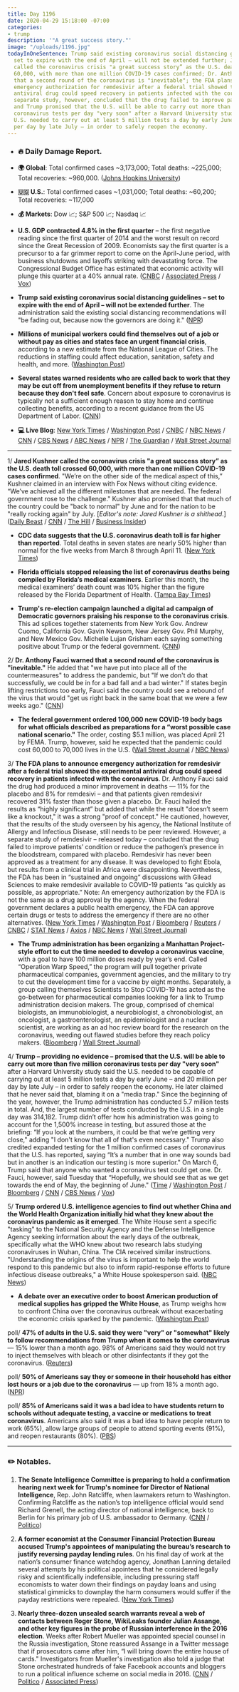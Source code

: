 ```yaml
---
title: Day 1196
date: 2020-04-29 15:18:00 -07:00
categories:
- trump
description: '"A great success story."'
image: "/uploads/1196.jpg"
todayInOneSentence: Trump said existing coronavirus social distancing guidelines –
  set to expire with the end of April – will not be extended further; Jared Kushner
  called the coronavirus crisis "a great success story” as the U.S. death toll crossed
  60,000, with more than one million COVID-19 cases confirmed; Dr. Anthony Fauci warned
  that a second round of the coronavirus is "inevitable"; the FDA plans to announce
  emergency authorization for remdesivir after a federal trial showed the experimental
  antiviral drug could speed recovery in patients infected with the coronavirus; a
  separate study, however, concluded that the drug failed to improve patients' condition;
  and Trump promised that the U.S. will be able to carry out more than five million
  coronavirus tests per day "very soon" after a Harvard University study said the
  U.S. needed to carry out at least 5 million tests a day by early June – and 20 million
  per day by late July – in order to safely reopen the economy.
---
```


* ### 🔥 Daily Damage Report.

* **🌍 Global**: Total confirmed cases \~3,173,000; Total deaths: \~225,000; Total recoveries: \~960,000. ([Johns Hopkins University](https://coronavirus.jhu.edu/map.html))

* **🇺🇸 U.S.**: Total confirmed cases \~1,031,000; Total deaths: \~60,200; Total recoveries: \~117,000

* **💰 Markets**: Dow 📈; S&P 500 📈; Nasdaq 📈

* **U.S. GDP contracted 4.8% in the first quarter** – the first negative reading since the first quarter of 2014 and the worst result on record since the Great Recession of 2009. Economists say the first quarter is a precursor to a far grimmer report to come on the April-June period, with business shutdowns and layoffs striking with devastating force. The Congressional Budget Office has estimated that economic activity will plunge this quarter at a 40% annual rate. ([CNBC](https://www.cnbc.com/2020/04/29/us-gdp-q1-2020-first-reading.html) / [Associated Press](https://apnews.com/e0d04987133c2f48992b98ace0a1e846) / [Vox](https://www.vox.com/2020/4/29/21241027/q1-gdp-report-coronavirus-recession))

* **Trump said existing coronavirus social distancing guidelines – set to expire with the end of April – will not be extended further**. The administration said the existing social distancing recommendations will "be fading out, because now the governors are doing it." ([NPR](https://www.npr.org/sections/coronavirus-live-updates/2020/04/29/848025672/white-houses-social-distancing-guidelines-will-be-fading-out-trump-says))

* **Millions of municipal workers could find themselves out of a job or without pay as cities and states face an urgent financial crisis**, according to a new estimate from the National League of Cities. The reductions in staffing could affect education, sanitation, safety and health, and more. ([Washington Post](https://www.washingtonpost.com/business/2020/04/29/cities-states-layoffs-furloughs-coronavirus/))

* **Several states warned residents who are called back to work that they may be cut off from unemployment benefits if they refuse to return because they don't feel safe**. Concern about exposure to coronavirus is typically not a sufficient enough reason to stay home and continue collecting benefits, according to a recent guidance from the US Department of Labor. ([CNN](https://www.cnn.com/2020/04/29/politics/states-reopening-unemployment-benefits/index.html))

* **💻 Live Blog**: [New York Times](https://www.nytimes.com/2020/04/29/us/coronavirus-usa-cases-deaths.html) / [Washington Post](https://www.washingtonpost.com/world/2020/04/29/coronavirus-latest-news/) / [CNBC](https://www.cnbc.com/2020/04/29/coronavirus-latest-updates.html) / [NBC News](https://www.nbcnews.com/health/health-news/live-blog/2020-04-29-coronavirus-news-n1195006) / [CNN](https://www.cnn.com/us/live-news/us-coronavirus-update-04-29-20/index.html) / [CBS News](https://www.cbsnews.com/live-updates/coronavirus-live-updates-2020-04-29/) / [ABC News](https://abcnews.go.com/Health/coronavirus-updates-us-federal-inmate-dies-covid-19/story?id=70399771) / [NPR](https://www.npr.org/sections/coronavirus-live-updates) / [The Guardian](https://www.theguardian.com/world/live/2020/apr/29/coronavirus-us-economy-covid-19-donald-trump-live) / [Wall Street Journal](https://www.wsj.com/livecoverage/latest-updates/coronavirus?mod=theme_coronavirus-ribbon)

---

1/ **Jared Kushner called the coronavirus crisis "a great success story” as the U.S. death toll crossed 60,000, with more than one million COVID-19 cases confirmed**. "We’re on the other side of the medical aspect of this,” Kushner claimed in an interview with Fox News without citing evidence. “We’ve achieved all the different milestones that are needed. The federal government rose to the challenge." Kushner also promised that that much of the country could be "back to normal" by June and for the nation to be "really rocking again" by July. \[*Editor's note: Jared Kushner is a shithead*.\] ([Daily Beast](https://www.thedailybeast.com/jared-kushner-calls-coronavirus-response-a-great-success-story-as-death-toll-nears-60000?ref=home) / [CNN](https://www.cnn.com/2020/04/29/politics/jared-kushner-coronavirus-success-story/index.html) / [The Hill](https://thehill.com/homenews/administration/495212-kushner-predicts-much-of-the-country-will-be-back-to-normal-in-june) / [Business Insider](https://www.businessinsider.com/jared-kushner-coronavirus-great-success-story-rocking-july-reopen-economy-2020-4))

* **CDC data suggests that the U.S. coronavirus death toll is far higher than reported**. Total deaths in seven states are nearly 50% higher than normal for the five weeks from March 8 through April 11. ([New York Times](https://www.nytimes.com/interactive/2020/04/28/us/coronavirus-death-toll-total.html))

* **Florida officials stopped releasing the list of coronavirus deaths being compiled by Florida’s medical examiners**. Earlier this month, the medical examiners’ death count was 10% higher than the figure released by the Florida Department of Health. ([Tampa Bay Times](https://www.tampabay.com/news/health/2020/04/29/florida-medical-examiners-were-releasing-coronavirus-death-data-the-state-made-them-stop/))

* **Trump's re-election campaign launched a digital ad campaign of Democratic governors praising his response to the coronavirus crisis**. This ad splices together statements from New York Gov. Andrew Cuomo, California Gov. Gavin Newsom, New Jersey Gov. Phil Murphy, and New Mexico Gov. Michelle Lujan Grisham  each saying something positive about Trump or the federal government. ([CNN](https://www.cnn.com/2020/04/29/politics/trump-campaign-digital-ad-coronavirus/index.html))

2/ **Dr. Anthony Fauci warned that a second round of the coronavirus is "inevitable."** He added that "we have put into place all of the countermeasures" to address the pandemic, but "If we don't do that successfully, we could be in for a bad fall and a bad winter." If states begin lifting restrictions too early, Fauci said the country could see a rebound of the virus that would "get us right back in the same boat that we were a few weeks ago." ([CNN](https://www.cnn.com/2020/04/29/health/us-coronavirus-wednesday/index.html))

* **The federal government ordered 100,000 new COVID-19 body bags for what officials described as preparations for a “worst possible case national scenario."** The order, costing $5.1 million, was placed April 21 by FEMA. Trump, however, said he expected that the pandemic could cost 60,000 to 70,000 lives in the U.S. ([Wall Street Journal](https://www.wsj.com/articles/u-s-buys-more-body-bags-preparing-for-worst-case-cornavirus-scenario-11588172780) / [NBC News](https://www.nbcnews.com/politics/white-house/while-trump-minimizes-toll-government-orders-100-000-new-body-n1197316))

3/ **The FDA plans to announce emergency authorization for remdesivir after a federal trial showed the experimental antiviral drug could speed recovery in patients infected with the coronavirus**. Dr. Anthony Fauci said the drug had produced a minor improvement in deaths — 11% for the placebo and 8% for remdesivi – and that patients given remdesivir recovered 31% faster than those given a placebo. Dr. Fauci hailed the results as “highly significant” but added that while the result "doesn’t seem like a knockout," it was a strong "proof of concept." He cautioned, however, that the results of the study overseen by his agency, the National Institute of Allergy and Infectious Disease, still needs to be peer reviewed. However, a separate study of remdesivir – released today – concluded that the drug failed to improve patients’ condition or reduce the pathogen’s presence in the bloodstream, compared with placebo. Remdesivir has never been approved as a treatment for any disease. It was developed to fight Ebola, but results from a clinical trial in Africa were disappointing. Nevertheless, the FDA has been in “sustained and ongoing” discussions with Gilead Sciences to make remdesivir available to COVID-19 patients “as quickly as possible, as appropriate.” Note: An emergency authorization by the FDA is not the same as a drug approval by the agency. When the federal government declares a public health emergency, the FDA can approve certain drugs or tests to address the emergency if there are no other alternatives. ([New York Times](https://www.nytimes.com/2020/04/29/health/gilead-remdesivir-coronavirus.html?action=click&module=Spotlight&pgtype=Homepage) / [Washington Post](https://www.washingtonpost.com/business/2020/04/29/gilead-says-positive-results-coronavirus-drug-remdesivir-will-be-released-by-nih/) / [Bloomberg](https://www.bloomberg.com/news/articles/2020-04-29/gilead-remdesivir-trial-for-covid-19-has-met-primary-endpoint?sref=MIBMEEoj) / [Reuters](https://www.reuters.com/article/us-health-coronavirus-gilead-remdesivir/gilead-says-remdesivir-shows-improvement-in-covid-19-patients-when-used-early-idUSKBN22B1T9) / [CNBC](https://www.cnbc.com/2020/04/29/gilead-reports-positive-data-on-remdesivir-coronavirus-drug-trial.html) / [STAT News](https://www.statnews.com/2020/04/29/gilead-says-critical-study-of-covid-19-drug-shows-patients-are-responding-to-treatment/) / [Axios](https://www.axios.com/gileads-remdesivir-clinical-trials-nih-4644e623-e4d6-4181-bdaa-c35281374e93.html) / [NBC News](https://www.nbcnews.com/health/health-news/coronavirus-drug-remdesivir-shows-promise-large-trial-n1195171) / [Wall Street Journal](https://www.wsj.com/articles/gilead-says-remdesivir-as-effective-treating-severe-covid-19-in-shorter-period-11588166509?mod=hp_lead_pos4))

* **The Trump administration has been organizing a Manhattan Project-style effort to cut the time needed to develop a coronavirus vaccine**, with a goal to have 100 million doses ready by year’s end. Called “Operation Warp Speed,” the program will pull together private pharmaceutical companies, government agencies, and the military to try to cut the development time for a vaccine by eight months. Separately, a group calling themselves Scientists to Stop COVID-19 has acted as the go-between for pharmaceutical companies looking for a link to Trump administration decision makers. The group, comprised of chemical biologists, an immunobiologist, a neurobiologist, a chronobiologist, an oncologist, a gastroenterologist, an epidemiologist and a nuclear scientist, are working as an ad hoc review board for the research on the coronavirus, weeding out flawed studies before they reach policy makers. ([Bloomberg](https://www.bloomberg.com/news/articles/2020-04-29/trump-s-operation-warp-speed-aims-to-rush-coronavirus-vaccine?sref=MIBMEEoj) / [Wall Street Journal](https://www.wsj.com/articles/the-secret-group-of-scientists-and-billionaires-pushing-trump-on-a-covid-19-plan-11587998993))

4/ **Trump – providing no evidence – promised that the U.S. will be able to carry out more than five million coronavirus tests per day "very soon"** after a Harvard University study said the U.S. needed to be capable of carrying out at least 5 million tests a day by early June – and 20 million per day by late July – in order to safely reopen the economy. He later claimed that he never said that, blaming it on a "media trap." Since the beginning of the year, however, the Trump administration has conducted 5.7 million tests in total. And, the largest number of tests conducted by the U.S. in a single day was 314,182. Trump didn’t offer how his administration was going to account for the 1,500% increase in testing, but assured those at the briefing: “If you look at the numbers, it could be that we’re getting very close," adding "I don't know that all of that's even necessary." Trump also credited expanded testing for the 1 million confirmed cases of coronavirus that the U.S. has reported, saying “It’s a number that in one way sounds bad but in another is an indication our testing is more superior." On March 6, Trump said that anyone who wanted a coronavirus test could get one. Dr. Fauci, however, said Tuesday that “Hopefully, we should see that as we get towards the end of May, the beginning of June." ([Time](https://time.com/5828843/trump-coronavirus-testing-giroir/) / [Washington Post](https://www.washingtonpost.com/politics/2020/04/29/fauci-coronavirus-tests-month-away/) / [Bloomberg](https://www.bloomberg.com/news/articles/2020-04-29/trump-credits-testing-for-u-s-surpassing-1-million-virus-cases?sref=MIBMEEoj) / [CNN](https://www.cnn.com/2020/04/29/politics/donald-trump-coronavirus-messaging/index.html) / [CBS News](https://www.cbsnews.com/news/trump-backtracks-5-million-tests-day/) / [Vox](https://www.vox.com/2020/4/29/21241120/trump-us-coronavirus-testing-problem))

5/ **Trump ordered U.S. intelligence agencies to find out whether China and the World Health Organization initially hid what they knew about the coronavirus pandemic as it emerged**. The White House sent a specific "tasking" to the National Security Agency and the Defense Intelligence Agency seeking information about the early days of the outbreak, specifically what the WHO knew about two research labs studying coronaviruses in Wuhan, China. The CIA received similar instructions. "Understanding the origins of the virus is important to help the world respond to this pandemic but also to inform rapid-response efforts to future infectious disease outbreaks," a White House spokesperson said. ([NBC News](https://www.nbcnews.com/politics/national-security/trump-administration-asks-intelligence-agencies-find-out-whether-china-who-n1194451))

* **A debate over an executive order to boost American production of medical supplies has gripped the White House**, as Trump weighs how to confront China over the coronavirus outbreak without exacerbating the economic crisis sparked by the pandemic. ([Washington Post](https://www.washingtonpost.com/business/2020/04/29/white-house-aides-torn-over-trade-hawks-proposal-president-trump-weighs-action-china/))

poll/ **47% of adults in the U.S. said they were "very" or "somewhat" likely to follow recommendations from Trump when it comes to the coronavirus** — 15% lower than a month ago. 98% of Americans said they would not try to inject themselves with bleach or other disinfectants if they got the coronavirus. ([Reuters](https://www.reuters.com/article/us-usa-election-poll-idUSKCN22A3CK))

poll/ **50% of Americans say they or someone in their household has either lost hours or a job due to the coronavirus** — up from 18% a month ago. ([NPR](https://www.npr.org/2020/04/29/847517729/poll-half-of-americans-financially-affected-by-coronavirus))

poll/ **85% of Americans said it was a bad idea to have students return to schools without adequate testing, a vaccine or medications to treat coronavirus**. Americans also said it was a bad idea to have people return to work (65%), allow large groups of people to attend sporting events (91%), and reopen restaurants (80%). ([PBS](https://www.pbs.org/newshour/politics/despite-widespread-economic-hardship-most-americans-not-ready-to-reopen-poll-says))

---

### ✏️ Notables.

1. **The Senate Intelligence Committee is preparing to hold a confirmation hearing next week for Trump's nominee for Director of National Intelligence**, Rep. John Ratcliffe, when lawmakers return to Washington. Confirming Ratcliffe as the nation’s top intelligence official would send Richard Grenell, the acting director of national intelligence, back to Berlin for his primary job of U.S. ambassador to Germany. ([CNN](https://www.cnn.com/2020/04/29/politics/ratcliffe-dni-confirmation-hearing/index.html) / [Politico](https://www.politico.com/news/2020/04/29/senate-john-ratcliffe-confirmation-hearing-221368))

2. **A former economist at the Consumer Financial Protection Bureau accused Trump's appointees of manipulating the bureau’s research to justify reversing payday lending rules**. On his final day of work at the nation’s consumer finance watchdog agency, Jonathan Lanning detailed several attempts by his political apointees that he considered legally risky and scientifically indefensible, including pressuring staff economists to water down their findings on payday loans and using statistical gimmicks to downplay the harm consumers would suffer if the payday restrictions were repealed. ([New York Times](https://www.nytimes.com/2020/04/29/business/cfpb-payday-loans-rules.html))

3. **Nearly three-dozen unsealed search warrants reveal a web of contacts between Roger Stone, WikiLeaks founder Julian Assange, and other key figures in the probe of Russian interference in the 2016 election**. Weeks after Robert Mueller was appointed special counsel in the Russia investigation, Stone reassured Assange in a Twitter message that if prosecutors came after him, “I will bring down the entire house of cards." Investigators from Mueller's investigation also told a judge that Stone orchestrated hundreds of fake Facebook accounts and bloggers to run a political influence scheme on social media in 2016. ([CNN](https://www.cnn.com/2020/04/28/politics/doj-roger-stone-warrants-lawsuit/) / [Politico](https://www.politico.com/news/2020/04/28/roger-stone-search-warrants-assange-219908) / [Associated Press](https://apnews.com/ce9a4541f903109079900528d9f0a9e7))
